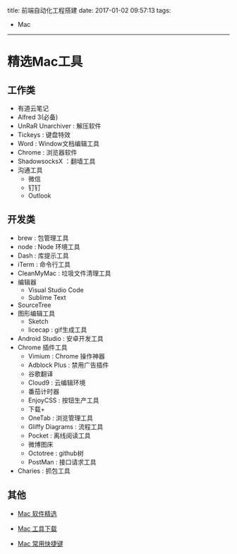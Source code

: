 title: 前端自动化工程搭建
date: 2017-01-02 09:57:13
tags:
  - Mac
---

# 精选Mac工具

## 工作类
* 有道云笔记
* Alfred 3(必备)
* UnRaR Unarchiver : 解压软件
* Tickeys : 键盘特效
* Word : Window文档编辑工具
* Chrome : 浏览器软件
* ShadowsocksX ：翻墙工具
* 沟通工具
    * 微信
    * 钉钉
    * Outlook

## 开发类

* brew : 包管理工具
* node : Node 环境工具
* Dash : 库提示工具
* iTerm : 命令行工具
* CleanMyMac : 垃圾文件清理工具
* 编辑器
    * Visual Studio Code
    * Sublime Text
* SourceTree
* 图形编辑工具
    * Sketch
    * licecap : gif生成工具
* Android Studio : 安卓开发工具
* Chrome 插件工具
    * Vimium : Chrome 操作神器
    * Adblock Plus : 禁用广告插件
    * 谷歌翻译
    * Cloud9 : 云编辑环境
    * 番茄计时器
    * EnjoyCSS : 按钮生产工具
    * 下载+
    * OneTab : 浏览管理工具
    * Gliffy Diagrams : 流程工具
    * Pocket : 离线阅读工具
    * 微博图床
    * Octotree : github树
    * PostMan : 接口请求工具
* Charies : 抓包工具

## 其他

* [Mac 软件精选](https://github.com/jaywcjlove/awesome-mac)

* [Mac 工具下载](http://xclient.info/)

* [Mac 常用快捷键](https://support.apple.com/zh-cn/HT201236)






